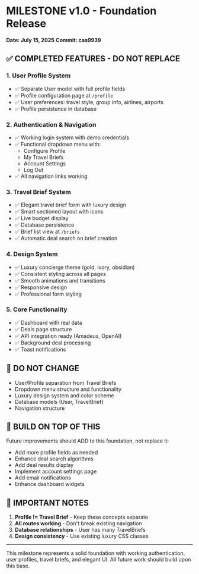 # MILESTONE v1.0 - Foundation Release
**Date: July 15, 2025**
**Commit: caa9939**

## ✅ COMPLETED FEATURES - DO NOT REPLACE

### 1. **User Profile System**
- ✅ Separate User model with full profile fields
- ✅ Profile configuration page at `/profile`
- ✅ User preferences: travel style, group info, airlines, airports
- ✅ Profile persistence in database

### 2. **Authentication & Navigation**
- ✅ Working login system with demo credentials
- ✅ Functional dropdown menu with:
  - Configure Profile
  - My Travel Briefs  
  - Account Settings
  - Log Out
- ✅ All navigation links working

### 3. **Travel Brief System**
- ✅ Elegant travel brief form with luxury design
- ✅ Smart sectioned layout with icons
- ✅ Live budget display
- ✅ Database persistence
- ✅ Brief list view at `/briefs`
- ✅ Automatic deal search on brief creation

### 4. **Design System**
- ✅ Luxury concierge theme (gold, ivory, obsidian)
- ✅ Consistent styling across all pages
- ✅ Smooth animations and transitions
- ✅ Responsive design
- ✅ Professional form styling

### 5. **Core Functionality**
- ✅ Dashboard with real data
- ✅ Deals page structure
- ✅ API integration ready (Amadeus, OpenAI)
- ✅ Background deal processing
- ✅ Toast notifications

## 🚫 DO NOT CHANGE
- User/Profile separation from Travel Briefs
- Dropdown menu structure and functionality
- Luxury design system and color scheme
- Database models (User, TravelBrief)
- Navigation structure

## 🔨 BUILD ON TOP OF THIS
Future improvements should ADD to this foundation, not replace it:
- Add more profile fields as needed
- Enhance deal search algorithms
- Add deal results display
- Implement account settings page
- Add email notifications
- Enhance dashboard widgets

## 📝 IMPORTANT NOTES
1. **Profile != Travel Brief** - Keep these concepts separate
2. **All routes working** - Don't break existing navigation
3. **Database relationships** - User has many TravelBriefs
4. **Design consistency** - Use existing luxury CSS classes

---
This milestone represents a solid foundation with working authentication, user profiles, travel briefs, and elegant UI. All future work should build upon this base.